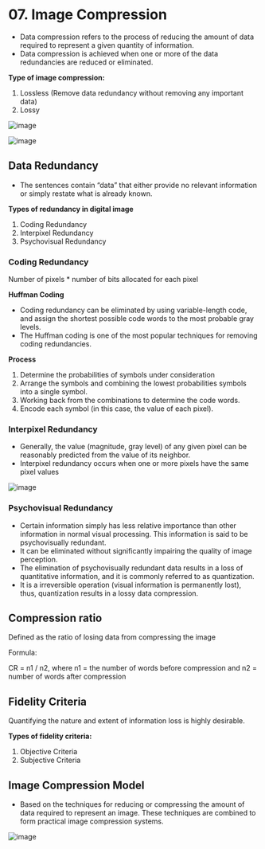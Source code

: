 # 07. Image Compression
- Data compression refers to the process of reducing the amount of data required to represent a given quantity of information.
- Data compression is achieved when one or more of the data redundancies are reduced or eliminated.

**Type of image compression:**
1. Lossless (Remove data redundancy without removing any important data)
2. Lossy

![image](https://github.com/user-attachments/assets/7eff09f4-8091-4b15-913d-039dbae91448)

![image](https://github.com/user-attachments/assets/85c28c74-c5b5-44c0-8ced-ebd9a49e25b2)

## Data Redundancy
- The sentences contain “data” that either provide no relevant information or simply restate what is already known.

**Types of redundancy in digital image**
1. Coding Redundancy
2. Interpixel Redundancy
3. Psychovisual Redundancy

### Coding Redundancy

Number of pixels * number of bits allocated for each pixel 

**Huffman Coding**
- Coding redundancy can be eliminated by using variable-length code, and assign the shortest possible code words to the most probable gray levels.
- The Huffman coding is one of the most popular techniques for removing coding redundancies.

**Process**
1. Determine the probabilities of symbols under consideration
2. Arrange the symbols and combining the lowest probabilities symbols into a single symbol.
3. Working back from the combinations to determine the code words.
4. Encode each symbol (in this case, the value of each pixel).


### Interpixel Redundancy
- Generally, the value (magnitude, gray level) of any given pixel can be reasonably predicted from the value of its neighbor.
- Interpixel redundancy occurs when one or more pixels have the same pixel values

![image](https://github.com/user-attachments/assets/e93c2d36-50d1-426c-b690-13212da4d08d)

### Psychovisual Redundancy
- Certain information simply has less relative importance than other information in normal visual processing. This information is said to be psychovisually redundant.
- It can be eliminated without significantly impairing the quality of image perception.
- The elimination of psychovisually redundant data results in a loss of quantitative information, and it is commonly referred to as quantization.
- It is a irreversible operation (visual information is permanently lost), thus, quantization results in a lossy data compression.

## Compression ratio
Defined as the ratio of losing data from compressing the image

Formula:

CR = n1 / n2, where n1 = the number of words before compression and n2 = number of words after compression

## Fidelity Criteria
Quantifying the nature and extent of information loss is highly desirable.

**Types of fidelity criteria:**
1. Objective Criteria
2. Subjective Criteria

## Image Compression Model
- Based on the techniques for reducing or compressing the amount of data required to represent an image. These techniques are combined to form practical image compression systems.

![image](https://github.com/user-attachments/assets/833acc7a-46b4-46cb-b233-df64330784d2)


